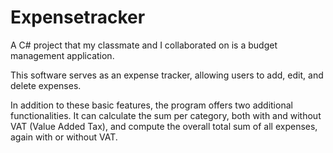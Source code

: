 # Expensetracker


A C# project that my classmate and I collaborated on is a budget management application.

This software serves as an expense tracker, allowing users to add, edit, and delete expenses.

In addition to these basic features, the program offers two additional functionalities. It can calculate the sum per category, both with and without VAT (Value Added Tax), and compute the overall total sum of all expenses, again with or without VAT.
